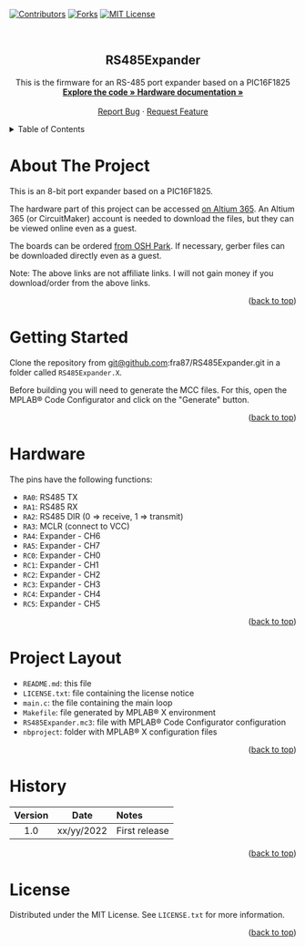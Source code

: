 <div id="top"></div>
<!---
This template comes from the Best-README-Template by Drew Othneil (see
https://github.com/othneildrew/Best-README-Template )
.
MIT License
.
Copyright (c) 2022 fra87
.
Permission is hereby granted, free of charge, to any person obtaining a copy
of this software and associated documentation files (the "Software"), to deal
in the Software without restriction, including without limitation the rights
to use, copy, modify, merge, publish, distribute, sublicense, and/or sell
copies of the Software, and to permit persons to whom the Software is
furnished to do so, subject to the following conditions:
.
The above copyright notice and this permission notice shall be included in all
copies or substantial portions of the Software.
.
THE SOFTWARE IS PROVIDED "AS IS", WITHOUT WARRANTY OF ANY KIND, EXPRESS OR
IMPLIED, INCLUDING BUT NOT LIMITED TO THE WARRANTIES OF MERCHANTABILITY,
FITNESS FOR A PARTICULAR PURPOSE AND NONINFRINGEMENT. IN NO EVENT SHALL THE
AUTHORS OR COPYRIGHT HOLDERS BE LIABLE FOR ANY CLAIM, DAMAGES OR OTHER
LIABILITY, WHETHER IN AN ACTION OF CONTRACT, TORT OR OTHERWISE, ARISING FROM,
OUT OF OR IN CONNECTION WITH THE SOFTWARE OR THE USE OR OTHER DEALINGS IN THE
SOFTWARE.
-->

[![Contributors][contributors-shield]][contributors-url]
[![Forks][forks-shield]][forks-url]
[![MIT License][license-shield]][license-url]

<br />
<div align="center">
<h2 align="center">RS485Expander</h2>

  <p align="center">
    This is the firmware for an RS-485 port expander based on a PIC16F1825
    <br />
    <a href="https://github.com/fra87/RS485Expander">
      <strong>Explore the code »</strong>
    </a>
    <a href="https://365.altium.com/files/0A81132B-7019-4F9D-B830-EF0047AA5C08">
      <strong>Hardware documentation »</strong>
    </a>
    <br />
    <br />
    <a href="https://github.com/fra87/RS485Expander/issues">Report Bug</a>
    ·
    <a href="https://github.com/fra87/RS485Expander/issues">Request Feature</a>
  </p>
</div>


<!--- TABLE OF CONTENTS -->
<details>
  <summary>Table of Contents</summary>
  <ol>
    <li><a href="#about-the-project">About The Project</a></li>
    <li><a href="#getting-started">Getting Started</a></li>
    <li><a href="#hardware">Hardware</a></li>
    <li><a href="#project-layout">Project Layout</a></li>
    <li><a href="#history">History</a></li>
    <li><a href="#license">License</a></li>
  </ol>
</details>


<!--- ABOUT THE PROJECT -->
# About The Project

This is an 8-bit port expander based on a PIC16F1825.

The hardware part of this project can be accessed 
<a href="https://365.altium.com/files/0A81132B-7019-4F9D-B830-EF0047AA5C08">
on Altium 365</a>. An Altium 365 (or CircuitMaker) account is needed to
download the files, but they can be viewed online even as a guest.

The boards can be ordered
<a href="https://oshpark.com/shared_projects/XWfXm63S">from OSH Park</a>. If
necessary, gerber files can be downloaded directly even as a guest.

Note: The above links are not affiliate links. I will not gain money if you
download/order from the above links.

<p align="right">(<a href="#top">back to top</a>)</p>


<!--- GETTING STARTED -->
# Getting Started

Clone the repository from <a href="git@github.com:fra87/RS485Expander.git">
git@github.com:fra87/RS485Expander.git</a> in a folder called `RS485Expander.X`.

Before building you will need to generate the MCC files. For this, open the
MPLAB® Code Configurator and click on the "Generate" button.

<p align="right">(<a href="#top">back to top</a>)</p>


<!--- HARDWARE -->
# Hardware

The pins have the following functions:

- `RA0`: RS485 TX
- `RA1`: RS485 RX
- `RA2`: RS485 DIR (0 => receive, 1 => transmit)
- `RA3`: MCLR (connect to VCC)
- `RA4`: Expander - CH6
- `RA5`: Expander - CH7
- `RC0`: Expander - CH0
- `RC1`: Expander - CH1
- `RC2`: Expander - CH2
- `RC3`: Expander - CH3
- `RC4`: Expander - CH4
- `RC5`: Expander - CH5


<p align="right">(<a href="#top">back to top</a>)</p>


<!--- PROJECT LAYOUT -->
# Project Layout

- `README.md`: this file
- `LICENSE.txt`: file containing the license notice
- `main.c`: the file containing the main loop
- `Makefile`: file generated by MPLAB® X environment
- `RS485Expander.mc3`: file with MPLAB® Code Configurator configuration
- `nbproject`: folder with MPLAB® X configuration files

<p align="right">(<a href="#top">back to top</a>)</p>


<!-- HISTORY -->
# History

| Version |    Date    | Notes                                     |
| :-----: | :--------: | :---------------------------------------- |
|   1.0   | xx/yy/2022 | First release |

<p align="right">(<a href="#top">back to top</a>)</p>


<!-- LICENSE -->
# License

Distributed under the MIT License. See `LICENSE.txt` for more information.

<p align="right">(<a href="#top">back to top</a>)</p>


<!-- MARKDOWN LINKS & IMAGES -->
<!-- https://www.markdownguide.org/basic-syntax/#reference-style-links -->
[contributors-shield]: https://img.shields.io/github/contributors/fra87/RS485Expander.svg?style=for-the-badge
[contributors-url]: https://github.com/fra87/RS485Expander/graphs/contributors
[forks-shield]: https://img.shields.io/github/forks/fra87/RS485Expander.svg?style=for-the-badge
[forks-url]: https://github.com/fra87/RS485Expander/network/members
[license-shield]: https://img.shields.io/github/license/fra87/RS485Expander.svg?style=for-the-badge
[license-url]: https://github.com/fra87/RS485Expander/blob/master/LICENSE.txt

